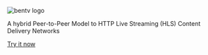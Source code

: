![bentv logo](http://flavioribeiro.com/bentv/logo.png)

A hybrid Peer-to-Peer Model to HTTP Live Streaming (HLS) Content Delivery Networks

[Try it now](http://flavioribeiro.com/bentv/player/?src=http://flavioribeiro.com/streams/playlist1.m3u8)
